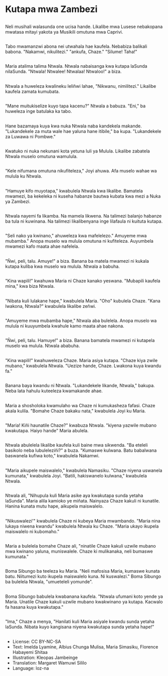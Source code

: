 # Kutapa mwa Zambezi

##
Neli musihali walasunda one ucisa hande. Likalibe mwa Lusese nebakopana mwatasa mitayi yakota ya Musikili omutuna mwa Caprivi.

##
Tabo mwamanzwi abona nei utwahala hae kaufela. Nebabiza balikali babona. "Nakamwi, nikulitezi." "ankufa, Chaze." "Silume! Taha!"

##
Maria atalima talima Ntwala. Ntwala nabaisanga kwa kutapa laSunda nilaSunda. "Ntwala! Ntwalee! Ntwalaa! Ntwaloo!" a biza.

##
Ntwala a huweleza kwalineku leliñwi lahae, "Nikwanu, nimilitezi." Likalibe kaufela zamata kumubata.

##
"Mane muitukiselize kuyo tapa kacenu?" Ntwala a babuza. "Eni," ba huweleza inge batulaka ka tabo.

##
Hane bazamaya kuya kwa nuka Ntwala naba kandekela makande. "Lukandekele za muta wale hae yaluna hane itibile," ba kupa. "Lukandekele za Luwawa ni Pombwe."

##
Kwatuko ni nuka nekunani kota yetuna luli ya Mulula. Likalibe zabatela Ntwala muselo omutuna wamulula.

##
"Kele nifumana omutuna nikufiteleza," Joyi ahuwa. Afa muselo wahae wa mulula ku Ntwala.

##
"Hamuye kifo muyotapa," kwabulela Ntwala kwa likalibe. Bamatela mwamezi, ba kekeleka ni kuseha habanze bautwa kubata kwa mezi a Nuka ya Zambezi.

##
Ntwala nayemi fa likamba. Na mamela likwena. Na talimezi balanjo habanze ba tula ni kuwinana. Na talimezi likalibenyana inge lilafaula ni kuituta kutapa.

##
"Seli nako ya kwinano," ahuweleza kwa mafelelezo." Amuyeme mwa mubamba." Anopa muselo wa mulula omutuna ni kufiteleza. Auyumbela mwamezi kafo maata ahae nafelela.

##
"Ñwi, peli, talu. Amuye!" a biza. Banana ba matela mwamezi ni kukala kutapa kuliba kwa muselo wa mulula. Ntwala a babuha.

##
"Kina wapili!" kwahuwa Maria ni Chaze kanako yeswana. "Mubapili kaufela mina," kwa biza Ntwala.

##
"Nibata kuli lulakane hape," kwabulela Maria. "Oho" kubulela Chaze. "Kana lwakona, Ntwala?" kwabulela likalibe zeñwi.

##
"Amuyeme mwa mubamba hape," Ntwala aba bulelela. Anopa muselo wa mulula ni kuuyumbela kwahule kamo maata ahae nakona.

##
"Ñwi, peli, talu. Hamuye!" a biza. Banana bamatela mwamezi ni kutapela muselo wa mulula. Ntwala ababuha.

##
"Kina wapili!" kwahuweleza Chaze. Maria asiya kutapa. "Chaze kiya zwile mubano," kwabulela Ntwala. "Uezize hande, Chaze. Lwakona kuya kwandu fa."

##
Banana baya kwandu ni Ntwala. "Lukandekele likande, Ntwala," bakupa. Neba lata hahulu kuteeleza kwamakande ahae.

##
Maria a shosholoka kwamulaho wa Chaze ni kumukasheza fafasi. Chaze akala kulila. "Bomahe Chaze bakaku nata," kwabulela Joyi ku Maria.

##
"Maria! Kiñi haunatile Chaze?" kwabuza Ntwala. "kiyena yazwile mubano kwakutapa. Haiyo hande" Maria abulela.

##
Ntwala abulelela likalibe kaufela kuli baine mwa sikwenda. "Ba eteleli basikolo neba lubuleleziñi?" a buza. "Kumaswe kulwana. Batu babalwana baswanela kufiwa koto," kwabulela Nakamwi.

##
"Maria aikupele maiswalelo," kwabulela Namasiku. "Chaze niyena uswanela kumunata," kwabulela Joyi. "Batili, hakiswanelo kulwana," kwabulela Ntwala.

##
Ntwala ali, "Nihupula kuli Maria asike aya kwakutapa sunda yetaha laSunda". Maria alila kamioko ye miñata. Nainyaza Chaze kakuli ni kunatile. Hanina kunata mutu hape, aikupela maiswalelo.

##
"Nikuswalezi'" kwabulela Chaze ni kubeya Maria mwambando. "Maria nina lukaya niwena kwandu" kwabulela Ntwala ku Chaze. "Maria ukayo ikupela maiswalelo ni kubomaho."

##
Maria a bulelela bomahe Chaze ali, "ninatile Chaze kakuli uzwile mubano mwa kwinano yaluna, muniswalele. Chaze ki mulikanaka, neli bumaswe kumunata."

##
Boma Sibungo ba teeleza ku Maria. "Neli mafosisa Maria, kumaswe kunata batu. Niitumezi kuto ikupela maiswalelo kuna. Ni kuswalezi." Boma Sibungo ba bulelela Ntwala, "umueteleli yomunde".

##
Boma Sibungo babulela kwabanana kaufela. "Ntwala ufumani koto yende ya Maria. Unatile Chaze kakuli uzwile mubano kwakwinano ya kutapa. Kacwalo fa hasana kuya kwakutapa."

##
"Ima," Chaze a menya, "Hanilati kuli Maria asiyale kwandu sunda yetaha laSunda. Nibata kuyo kangisana niyena kwakutapa sunda yetaha hape!"

##
* License: CC BY-NC-SA
* Text: Imelda Lyamine, Albius Chunga Mulisa, Maria Simasiku, Florence Habayemi Shitaa
* Illustration: Kleopas Jambeinge
* Translation: Margaret Wamuwi Sililo
* Language: loz-na
